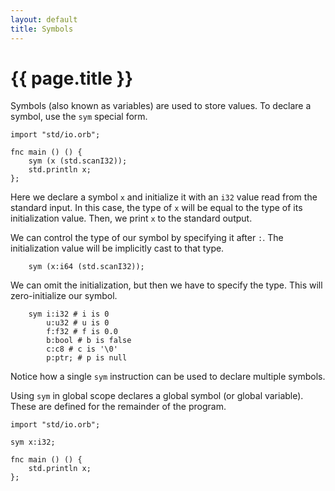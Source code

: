 ```yaml
---
layout: default
title: Symbols
---
```

# {{ page.title }}

Symbols (also known as variables) are used to store values. To declare a symbol, use the `sym` special form.

```
import "std/io.orb";

fnc main () () {
    sym (x (std.scanI32));
    std.println x;
};
```

Here we declare a symbol `x` and initialize it with an `i32` value read from the standard input. In this case, the type of `x` will be equal to the type of its initialization value. Then, we print `x` to the standard output.

We can control the type of our symbol by specifying it after `:`. The initialization value will be implicitly cast to that type.

```
    sym (x:i64 (std.scanI32));
```

We can omit the initialization, but then we have to specify the type. This will zero-initialize our symbol.

```
    sym i:i32 # i is 0
        u:u32 # u is 0
        f:f32 # f is 0.0
        b:bool # b is false
        c:c8 # c is '\0'
        p:ptr; # p is null
```

Notice how a single `sym` instruction can be used to declare multiple symbols.

Using `sym` in global scope declares a global symbol (or global variable). These are defined for the remainder of the program.

```
import "std/io.orb";

sym x:i32;

fnc main () () {
    std.println x;
};
```